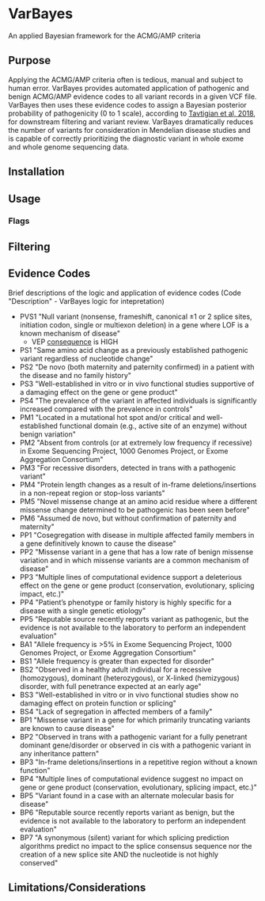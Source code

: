 # VarBayes
An applied Bayesian framework for the ACMG/AMP criteria

## Purpose
Applying the ACMG/AMP criteria often is tedious, manual and subject to human error. VarBayes provides automated application of pathogenic and benign ACMG/AMP evidence codes to all variant records in a given VCF file. VarBayes then uses these evidence codes to assign a Bayesian posterior probability of pathogenicity (0 to 1 scale), according to [Tavtigian et al, 2018](https://www.nature.com/articles/gim2017210), for downstream filtering and variant review. VarBayes dramatically reduces the number of variants for consideration in Mendelian disease studies and is capable of correctly prioritizing the diagnostic variant in whole exome and whole genome sequencing data.

## Installation

## Usage

### Flags

## Filtering

## Evidence Codes
Brief descriptions of the logic and application of evidence codes (Code "Description" - VarBayes logic for intepretation)

- PVS1 "Null variant (nonsense, frameshift, canonical ±1 or 2 splice sites, initiation codon, single or multiexon deletion) in a gene where LOF is a known mechanism of disease"
  - VEP [consequence](https://m.ensembl.org/info/genome/variation/prediction/predicted_data.html) is HIGH
- PS1 "Same amino acid change as a previously established pathogenic variant regardless of nucleotide change"
- PS2 "De novo (both maternity and paternity confirmed) in a patient with the disease and no family history"
- PS3 "Well-established in vitro or in vivo functional studies supportive of a damaging effect on the gene or gene product"
- PS4 "The prevalence of the variant in affected individuals is significantly increased compared with the prevalence in controls"
- PM1 "Located in a mutational hot spot and/or critical and well-established functional domain (e.g., active site of an enzyme) without benign variation"
- PM2 "Absent from controls (or at extremely low frequency if recessive) in Exome Sequencing Project, 1000 Genomes Project, or Exome Aggregation Consortium"
- PM3 "For recessive disorders, detected in trans with a pathogenic variant"
- PM4 "Protein length changes as a result of in-frame deletions/insertions in a non-repeat region or stop-loss variants"
- PM5 "Novel missense change at an amino acid residue where a different missense change determined to be pathogenic has been seen before"
- PM6 "Assumed de novo, but without confirmation of paternity and maternity"
- PP1 "Cosegregation with disease in multiple affected family members in a gene definitively known to cause the disease"
- PP2 "Missense variant in a gene that has a low rate of benign missense variation and in which missense variants are a common mechanism of disease"
- PP3 "Multiple lines of computational evidence support a deleterious effect on the gene or gene product (conservation, evolutionary, splicing impact, etc.)"
- PP4 "Patient’s phenotype or family history is highly specific for a disease with a single genetic etiology"
- PP5 "Reputable source recently reports variant as pathogenic, but the evidence is not available to the laboratory to perform an independent evaluation"
- BA1 "Allele frequency is >5% in Exome Sequencing Project, 1000 Genomes Project, or Exome Aggregation Consortium"
- BS1 "Allele frequency is greater than expected for disorder"
- BS2 "Observed in a healthy adult individual for a recessive (homozygous), dominant (heterozygous), or X-linked (hemizygous) disorder, with full penetrance expected at an early age"
- BS3 "Well-established in vitro or in vivo functional studies show no damaging effect on protein function or splicing"
- BS4 "Lack of segregation in affected members of a family"
- BP1 "Missense variant in a gene for which primarily truncating variants are known to cause disease"
- BP2 "Observed in trans with a pathogenic variant for a fully penetrant dominant gene/disorder or observed in cis with a pathogenic variant in any inheritance pattern"
- BP3 "In-frame deletions/insertions in a repetitive region without a known function"
- BP4 "Multiple lines of computational evidence suggest no impact on gene or gene product (conservation, evolutionary, splicing impact, etc.)"
- BP5 "Variant found in a case with an alternate molecular basis for disease"
- BP6 "Reputable source recently reports variant as benign, but the evidence is not available to the laboratory to perform an independent evaluation"
- BP7 "A synonymous (silent) variant for which splicing prediction algorithms predict no impact to the splice consensus sequence nor the creation of a new splice site AND the nucleotide is not highly conserved"

## Limitations/Considerations
